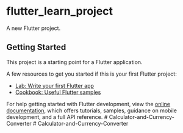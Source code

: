 # flutter_learn_project

A new Flutter project.

## Getting Started

This project is a starting point for a Flutter application.

A few resources to get you started if this is your first Flutter project:

- [Lab: Write your first Flutter app](https://docs.flutter.dev/get-started/codelab)
- [Cookbook: Useful Flutter samples](https://docs.flutter.dev/cookbook)

For help getting started with Flutter development, view the
[online documentation](https://docs.flutter.dev/), which offers tutorials,
samples, guidance on mobile development, and a full API reference.
#   C a l c u l a t o r - a n d - C u r r e n c y - C o n v e r t e r  
 #   C a l c u l a t o r - a n d - C u r r e n c y - C o n v e r t e r  
 